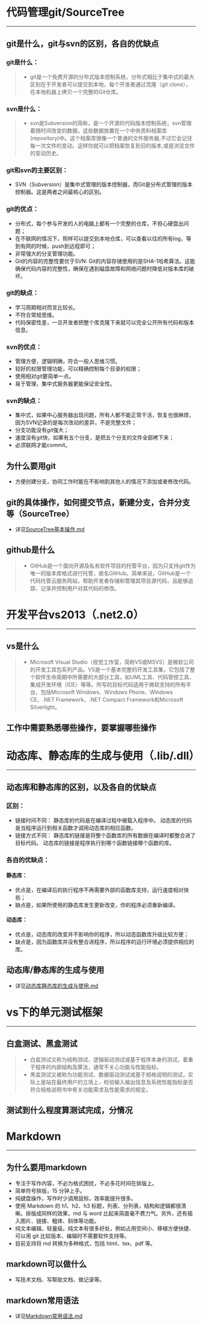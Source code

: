 # 代码管理git/SourceTree
---------------------------
## git是什么，git与svn的区别，各自的优缺点
### git是什么：
> * git是一个免费开源的分布式版本控制系统，分布式相比于集中式的最大区别在于开发者可以提交到本地，每个开发者通过克隆（git clone），在本地机器上拷贝一个完整的Git仓库。
### svn是什么：
> * svn是Subversion的简称，是一个开源的代码版本控制系统，svn管理着随时间改变的数据。这些数据放置在一个中央资料档案库(repository)中。这个档案库很像一个普通的文件服务器,不过它会记住每一次文件的变动。这样你就可以把档案恢复到旧的版本,或是浏览文件的变动历史。
### git和svn的主要区别：
* SVN（Subversion）是集中式管理的版本控制器，而Git是分布式管理的版本控制器。这是两者之间最核心的区别。
### git的优点：
* 分布式，每个参与开发的人的电脑上都有一个完整的仓库，不担心硬盘出问题；
* 在不联网的情况下，照样可以提交到本地仓库，可以查看以往的所有log，等到有网的时候，push到远程即可；
* 非常强大的分支管理功能。
* Git的内容的完整性要优于SVN: Git的内容存储使用的是SHA-1哈希算法。这能确保代码内容的完整性，确保在遇到磁盘故障和网络问题时降低对版本库的破坏。
### git的缺点：
* 学习周期相对而言比较长。
* 不符合常规思维。
* 代码保密性差，一旦开发者把整个库克隆下来就可以完全公开所有代码和版本信息。
### svn的优点：
* 管理方便，逻辑明确，符合一般人思维习惯。
* 较好的权限管理功能，可以精确控制每个目录的权限；
* 使用相对git要简单一点。
* 易于管理，集中式服务器更能保证安全性。
### svn的缺点：
* 集中式，如果中心服务器出现问题，所有人都不能正常干活，恢复也很麻烦，因为SVN记录的是每次改动的差异，不是完整文件；
* 分支功能没有git强大；
* 速度没有git快，如果有五个分支，是把五个分支的文件全部拷下来；
* 必须联网才能commit。
## 为什么要用git
* 方便创建分支，协同工作时能在不影响到其他人的情况下添加或者修改代码。
## git的具体操作，如何提交节点，新建分支，合并分支等（SourceTree）
* 详见[SourceTree基本操作.md](https://github.com/ztywyj/justtest/blob/master/SourceTree%E5%9F%BA%E6%9C%AC%E6%93%8D%E4%BD%9C.md)
## github是什么
> * GitHub是一个面向开源及私有软件项目的托管平台，因为只支持git作为唯一的版本库格式进行托管，故名GitHub。简单来说，GitHub是一个代码托管云服务网站，帮助开发者存储和管理其项目源代码，且能够追踪、记录并控制用户对其代码的修改。
# 开发平台vs2013（.net2.0）
--------------------------------
## vs是什么
> * Microsoft Visual Studio（视觉工作室，简称VS或MSVS）是微软公司的开发工具包系列产品。VS是一个基本完整的开发工具集，它包括了整个软件生命周期中所需要的大部分工具，如UML工具、代码管控工具、集成开发环境（IDE）等等。所写的目标代码适用于微软支持的所有平台，包括Microsoft Windows、Windows Phone、Windows CE、.NET Framework、.NET Compact Framework和Microsoft Silverlight。
## 工作中需要熟悉哪些操作，要掌握哪些操作
# 动态库、静态库的生成与使用（.lib/.dll）
--------------------------------------------------------
## 动态库和静态库的区别，以及各自的优缺点
### 区别：
* 链接时间不同：
静态库的代码是在编译过程中被载入程序中。
动态库的代码是当程序运行到相关函数才调用动态库的相应函数。
* 链接方式不同：
静态库的链接是将整个函数库的所有数据在编译时都整合进了目标代码。
动态库的链接是程序执行到哪个函数链接哪个函数的库。

### 各自的优缺点：
#### 静态库：
* 优点是，在编译后的执行程序不再需要外部的函数库支持，运行速度相对快些；
* 缺点是，如果所使用的静态库发生更新改变，你的程序必须重新编译。
#### 动态库：
* 优点是，动态库的改变并不影响你的程序，所以动态函数库升级比较方便；
* 缺点是，因为函数库并没有整合进程序，所以程序的运行环境必须提供相应的库。

## 动态库/静态库的生成与使用
* 详见[动态库静态库的生成与使用.md](https://github.com/ztywyj/justtest/blob/master/%E5%8A%A8%E6%80%81%E5%BA%93%E9%9D%99%E6%80%81%E5%BA%93%E7%9A%84%E7%94%9F%E6%88%90%E4%B8%8E%E4%BD%BF%E7%94%A8.md)
# vs下的单元测试框架
-------------------------------------
## 白盒测试、黑盒测试
> * 白盒测试又称为结构测试、逻辑驱动测试或基于程序本身的测试，着重于程序的内部结构及算法，通常不关心功能与性能指标。
> * 黑盒测试又被称为功能测试、数据驱动测试或基于规格说明的测试，实际上是站在最终用户的立场上，检验输入输出信息及系统性能指标是否符合规格说明书中有关功能需求及性能需求的规定。
## 测试到什么程度算测试完成，分情况
# Markdown
--------------------------------------------
## 为什么要用markdown
* 专注于写作内容，不必为格式困扰，不必多花时间在排版上。
* 简单符号排版，15 分钟上手。
* 纯键盘操作，写作时少调用鼠标，效率能提升很多。
* 使用 Markdown 的 h1、h2、h3 标题，列表、分列表，结构和逻辑都很清晰。排版成同样的效果，md 与 word 比起来简直毫不费力气。另外，还有插入图片、链接、粗体、斜体等功能。
* 纯文本编辑，轻量级。纯文本有很多好处，例如占用空间小、移植方便快捷、可以用 git 比较版本、编辑时不需要软件支持等。
* 目前支持将 md 转换为多种格式，包括 html、tex、pdf 等。
## markdown可以做什么
* 写技术文档、写帮助文档、做记录等。
## markdown常用语法
* 详见[Markdown常用语法.md](https://github.com/ztywyj/justtest/blob/master/Markdown%E5%B8%B8%E7%94%A8%E8%AF%AD%E6%B3%95.md)